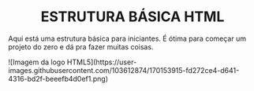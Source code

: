 <h1 align="center"> ESTRUTURA BÁSICA HTML </h1>
<p>Aqui está uma estrutura básica para iniciantes. É ótima para começar um projeto do zero e dá pra fazer muitas coisas.</p>
![Imagem da logo HTML5](https://user-images.githubusercontent.com/103612874/170153915-fd272ce4-d641-4316-bd2f-beeefb4d0ef1.png)
